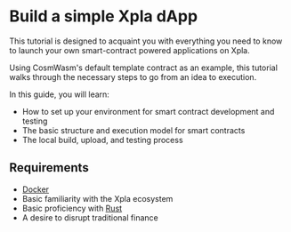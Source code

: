 # Build a simple Xpla dApp

This tutorial is designed to acquaint you with everything you need to know to launch your own smart-contract powered applications on Xpla.

Using CosmWasm's default template contract as an example, this tutorial walks through the necessary steps to go from an idea to execution.

In this guide, you will learn:

- How to set up your environment for smart contract development and testing
- The basic structure and execution model for smart contracts
- The local build, upload, and testing process

## Requirements

- [Docker](https://www.docker.com/)
- Basic familiarity with the Xpla ecosystem
- Basic proficiency with [Rust](https://www.rust-lang.org/)
- A desire to disrupt traditional finance
